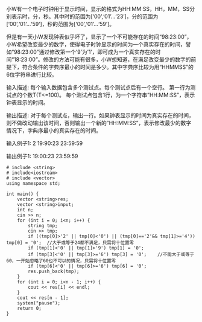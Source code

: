 
小W有一个电子时钟用于显示时间，显示的格式为HH:MM:SS，HH，MM，SS分别表示时，分，秒。其中时的范围为[‘00’,‘01’…‘23’]，分的范围为[‘00’,‘01’…‘59’]，秒的范围为[‘00’,‘01’…‘59’]。 

但是有一天小W发现钟表似乎坏了，显示了一个不可能存在的时间“98:23:00”，小W希望改变最少的数字，使得电子时钟显示的时间为一个真实存在的时间，譬如“98:23:00”通过修改第一个’9’为’1’，即可成为一个真实存在的时间“18:23:00”。修改的方法可能有很多，小W想知道，在满足改变最少的数字的前提下，符合条件的字典序最小的时间是多少。其中字典序比较为用“HHMMSS”的6位字符串进行比较。 

输入描述:
每个输入数据包含多个测试点。每个测试点后有一个空行。 第一行为测试点的个数T(T<=100)。 每个测试点包含1行，为一个字符串”HH:MM:SS”，表示钟表显示的时间。

输出描述:
对于每个测试点，输出一行。如果钟表显示的时间为真实存在的时间，则不做改动输出该时间，否则输出一个新的”HH:MM:SS”，表示修改最少的数字情况下，字典序最小的真实存在的时间。

输入例子1:
2
19:90:23
23:59:59

输出例子1:
19:00:23
23:59:59

```
# include <string>
# include<iostream>
# include <vector>
using namespace std;

int main() {
	vector <string>res;
	vector <string>input;
	int n;
	cin >> n;
	for (int i = 0; i<n; i++) {
		string tmp;
		cin >> tmp;
		if ((tmp[0]>'2' || tmp[0]<'0') || (tmp[0]=='2'&& tmp[1]>='4')) tmp[0] = '0';  //大于或等于24都不满足，只需将十位置零
		if (tmp[1]<'0' || tmp[1]>'9') tmp[1] = '0';
		if (tmp[3]<'0' || tmp[3]>='6') tmp[3] = '0';    //不能大于或等于60，一开始忽略了60也不可以的情况，只需将十位置零
		if (tmp[6]<'0' || tmp[6]>='6') tmp[6] = '0';
		res.push_back(tmp);
	}
	for (int i = 0; i<n - 1; i++) {
		cout << res[i] << endl;
	}
	cout << res[n - 1];
	system("pause");
	return 0;
}
```
